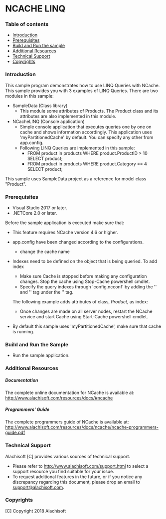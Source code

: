 # NCACHE LINQ

### Table of contents

* [Introduction](#introduction)
* [Prerequisites](#prerequisites)
* [Build and Run the sample](#build-and-run-the-sample)
* [Additional Resources](#additional-resources)
* [Technical Support](#technical-support)
* [Copyrights](#copyrights)

### Introduction

This sample program demonstrates how to use LINQ Queries with NCache.
This sample provides you with 3 examples of LINQ Queries.
There are two modules in this sample:
- SampleData (Class library)
	- This module some attributes of Products. The Product class and its
		attributes are also implemented in this module.
- NCacheLINQ (Console application)
	- Simple console application that executes queries one by one on cache and shows information accordingly. This application uses 'myPartitionedCache' by default. You can specify any other from app.config. 
	- Following LINQ Queries are implemented in this sample:
		- FROM product in products WHERE product.ProductID > 10 SELECT product;
		- FROM product in products WHERE product.Category == 4 SELECT product;
		

This sample uses SampleData project as a reference for model class "Product".

### Prerequisites

- Visual Studio 2017 or later.
- .NETCore 2.0 or later.

Before the sample application is executed make sure that:

- This feature requires NCache version 4.6 or higher.
- app.config have been changed according to the configurations. 
	- change the cache name
- Indexes need to be defined on  the object that is being queried. To add index 	
	- Make sure Cache is stopped before making any configuration changes. Stop the cache using Stop-Cache powershell cmdlet.
	- Specify the query indexes through 'config.ncconf' by adding the '<query-indexes>' and  '<query-class>' tag under the '<cache-settings>' tag. 
	
	The following example adds attributes of class, *Product*, as index:
      <query-indexes>
        <query-class id="Alachisoft.NCache.Sample.Data.Product" name="Alachisoft.NCache.Sample.Data.Product">
          <query-attributes id="Id" name="Id" data-type="System.Int32"/>
          <query-attributes id="UnitPrice" name="UnitPrice" data-type="System.Decimal"/>
          <query-attributes id="Category" name="Category" data-type="System.String"/>
          <query-attributes id="QuantityPerUnit" name="QuantityPerUnit" data-type="System.String"/>
          <query-attributes id="UnitsAvailable" name="UnitsAvailable" data-type="System.Int32"/>
          <query-attributes id="Name" name="Name" data-type="System.String"/>
        </query-class>
      </query-indexes>

	- Once changes are made on all server nodes, restart the NCache service and start Cache using Start-Cache powershell cmdlet.
- By default this sample uses 'myPartitionedCache', make sure that cache is running. 

### Build and Run the Sample
    
- Run the sample application.

### Additional Resources

##### Documentation
The complete online documentation for NCache is available at:
http://www.alachisoft.com/resources/docs/#ncache

##### Programmers' Guide
The complete programmers guide of NCache is available at:
http://www.alachisoft.com/resources/docs/ncache/ncache-programmers-guide.pdf

### Technical Support

Alachisoft [C] provides various sources of technical support. 

- Please refer to http://www.alachisoft.com/support.html to select a support resource you find suitable for your issue.
- To request additional features in the future, or if you notice any discrepancy regarding this document, please drop an email to [support@alachisoft.com](mailto:support@alachisoft.com).

### Copyrights

[C] Copyright 2018 Alachisoft 